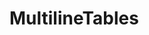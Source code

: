 # MultilineTables

<include repo_url="https://github.com/foliant-docs/foliantcontrib.multilinetables.git" path="README.md" sethead="2" nohead="true"></include>